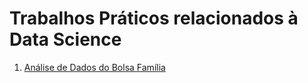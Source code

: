 # Trabalhos Práticos relacionados à Data Science

1. [Análise de Dados do Bolsa Família](code/tp_analise_dados_bolsa_familia.ipynb)

 
